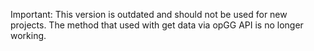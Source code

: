 Important: This version is outdated and should not be used for new projects. The method that used with get data via opGG API is no longer working.
